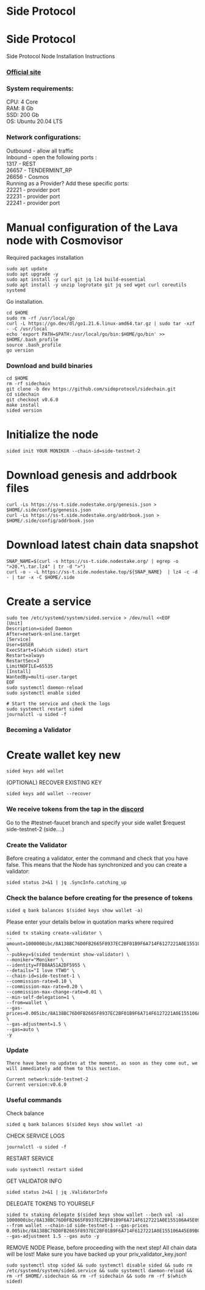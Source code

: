 # Side Protocol

# Side Protocol
Side Protocol Node Installation Instructions </br>
### [Official site](https://side.one)

### System requirements: </br>
CPU: 4 Core </br>
RAM: 8 Gb </br>
SSD: 200 Gb </br>
OS: Ubuntu 20.04 LTS </br>

### Network configurations: </br>
Outbound - allow all traffic </br>
Inbound - open the following ports :</br>
1317 - REST </br>
26657 - TENDERMINT_RP </br>
26656 - Cosmos </br>
Running as a Provider? Add these specific ports: </br>
22221 - provider port </br>
22231 - provider port </br>
22241 - provider port </br>
    
# Manual configuration of the Lava node with Cosmovisor
Required packages installation </br>
```
sudo apt update
sudo apt upgrade -y
sudo apt install -y curl git jq lz4 build-essential
sudo apt install -y unzip logrotate git jq sed wget curl coreutils systemd
```

Go installation.
```
cd $HOME
sudo rm -rf /usr/local/go
curl -L https://go.dev/dl/go1.21.6.linux-amd64.tar.gz | sudo tar -xzf - -C /usr/local
echo 'export PATH=$PATH:/usr/local/go/bin:$HOME/go/bin' >> $HOME/.bash_profile
source .bash_profile
go version
```

### Download and build binaries
```
cd $HOME
rm -rf sidechain
git clone -b dev https://github.com/sideprotocol/sidechain.git
cd sidechain
git checkout v0.6.0
make install
sided version
```

# Initialize the node
```
sided init YOUR MONIKER --chain-id=side-testnet-2
```

# Download genesis and addrbook files
```
curl -Ls https://ss-t.side.nodestake.org/genesis.json > $HOME/.side/config/genesis.json 
curl -Ls https://ss-t.side.nodestake.org/addrbook.json > $HOME/.side/config/addrbook.json
```

# Download latest chain data snapshot
```
SNAP_NAME=$(curl -s https://ss-t.side.nodestake.org/ | egrep -o ">20.*\.tar.lz4" | tr -d ">")
curl -o - -L https://ss-t.side.nodestake.top/${SNAP_NAME}  | lz4 -c -d - | tar -x -C $HOME/.side
```

# Create a service
```
sudo tee /etc/systemd/system/sided.service > /dev/null <<EOF
[Unit]
Description=sided Daemon
After=network-online.target
[Service]
User=$USER
ExecStart=$(which sided) start
Restart=always
RestartSec=3
LimitNOFILE=65535
[Install]
WantedBy=multi-user.target
EOF
sudo systemctl daemon-reload
sudo systemctl enable sided

# Start the service and check the logs
sudo systemctl restart sided
journalctl -u sided -f
```

### Becoming a Validator

# Create wallet key new
```
sided keys add wallet
```

(OPTIONAL) RECOVER EXISTING KEY
```
sided keys add wallet --recover
```

### We receive tokens from the tap in the [discord](https://discord.com/invite/BfEHpm6uFc)

Go to the #testnet-faucet branch and specify your side wallet $request side-testnet-2 (side....)

### Create the Validator

Before creating a validator, enter the command and check that you have false. This means that the Node has synchronized and you can create a validator:
```
sided status 2>&1 | jq .SyncInfo.catching_up
```

### Check the balance before creating for the presence of tokens
```
sided q bank balances $(sided keys show wallet -a)
```

Please enter your details below in quotation marks where required

```
sided tx staking create-validator \
--amount=1000000ibc/8A138BC76D0FB2665F8937EC2BF01B9F6A714F6127221A0E155106A45E09BCC5 \
--pubkey=$(sided tendermint show-validator) \
--moniker="Moniker" \
--identity=FFB0AA51A2DF5955 \
--details="I love YTWO" \
--chain-id=side-testnet-1 \
--commission-rate=0.10 \
--commission-max-rate=0.20 \
--commission-max-change-rate=0.01 \
--min-self-delegation=1 \
--from=wallet \
--gas-prices=0.005ibc/8A138BC76D0FB2665F8937EC2BF01B9F6A714F6127221A0E155106A45E09BCC5 \
--gas-adjustment=1.5 \
--gas=auto \
-y 
```

### Update
```
There have been no updates at the moment, as soon as they come out, we will immediately add them to this section.

Current network:side-testnet-2 
Current version:v0.6.0
```

### Useful commands

Check balance
```
sided q bank balances $(sided keys show wallet -a)
```

CHECK SERVICE LOGS
```
journalctl -u sided -f
```

RESTART SERVICE
```
sudo systemctl restart sided
```

GET VALIDATOR INFO
```
sided status 2>&1 | jq .ValidatorInfo
```

DELEGATE TOKENS TO YOURSELF
```
sided tx staking delegate $(sided keys show wallet --bech val -a) 1000000ibc/8A138BC76D0FB2665F8937EC2BF01B9F6A714F6127221A0E155106A45E09BCC5 --from wallet --chain-id side-testnet-1 --gas-prices 0.005ibc/8A138BC76D0FB2665F8937EC2BF01B9F6A714F6127221A0E155106A45E09BCC5 --gas-adjustment 1.5 --gas auto -y
```

REMOVE NODE
Please, before proceeding with the next step! All chain data will be lost! Make sure you have backed up your priv_validator_key.json!
```
sudo systemctl stop sided && sudo systemctl disable sided && sudo rm /etc/systemd/system/sided.service && sudo systemctl daemon-reload && rm -rf $HOME/.sidechain && rm -rf sidechain && sudo rm -rf $(which sided) 
```
